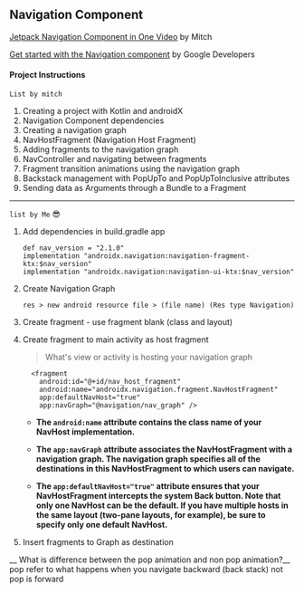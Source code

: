 ## Navigation Component 
[Jetpack Navigation Component in One Video](https://www.youtube.com/watch?v=IEO2X5OU3MY&t=1098s) by Mitch

[Get started with the Navigation component](https://developer.android.com/guide/navigation/navigation-getting-started) by Google Developers



#### Project Instructions

`List by mitch`
1) Creating a project with Kotlin and androidX
2) Navigation Component dependencies
3) Creating a navigation graph
3) NavHostFragment (Navigation Host Fragment)
4) Adding fragments to the navigation graph
5) NavController and navigating between fragments
6) Fragment transition animations using the navigation graph
7) Backstack management with PopUpTo and PopUpToInclusive attributes
8) Sending data as Arguments through a Bundle to a Fragment

----

`list by Me` :sunglasses: 
1. Add dependencies in build.gradle app 
    ```
    def nav_version = "2.1.0"
    implementation "androidx.navigation:navigation-fragment-ktx:$nav_version"
    implementation "androidx.navigation:navigation-ui-ktx:$nav_version"
    ```

2. Create Navigation Graph

    `res > new android resource file > (file name) (Res type Navigation)`
    
3. Create fragment - use fragment blank (class and layout)

4. Create fragment to main activity as host fragment 
    > What's view or activity is hosting your navigation graph
       
    ```
      <fragment
        android:id="@+id/nav_host_fragment"
        android:name="androidx.navigation.fragment.NavHostFragment"
        app:defaultNavHost="true"
        app:navGraph="@navigation/nav_graph" />
    ``` 
   
    - __The `android:name` attribute contains the class name of your NavHost implementation.__
   
    - __The `app:navGraph` attribute associates the NavHostFragment with a navigation graph. The navigation graph specifies all of the destinations in this NavHostFragment to which users can navigate.__
   
    - __The `app:defaultNavHost="true"` attribute ensures that your NavHostFragment intercepts the system Back button. Note that only one NavHost can be the default. If you have multiple hosts in the same layout (two-pane layouts, for example), be sure to specify only one default NavHost.__

5. Insert fragments to Graph as destination

__ What is difference between the pop animation and non pop animation?__
pop refer to what happens when you navigate backward (back stack)
not pop is forward
